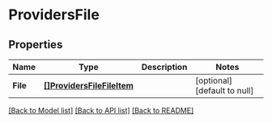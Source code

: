 # ProvidersFile

## Properties
Name | Type | Description | Notes
------------ | ------------- | ------------- | -------------
**File** | [**[]ProvidersFileFileItem**](ProvidersFileFileItem.md) |  | [optional] [default to null]

[[Back to Model list]](../README.md#documentation-for-models) [[Back to API list]](../README.md#documentation-for-api-endpoints) [[Back to README]](../README.md)


